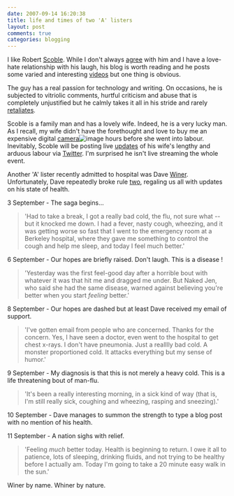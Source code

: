 ```yaml
---
date: 2007-09-14 16:20:38
title: life and times of two 'A' listers
layout: post
comments: true
categories: blogging
---
```

I like Robert [Scoble](http://scobleizer.com/). While I don't always
[agree](http://www.nbrightside.com/blog/2006/07/11/why-england-will-win-the-next-world-cup/)
with him and I have a love-hate relationship with his laugh, his blog is
worth reading and he posts some varied and interesting
[videos](http://www.podtech.net/home/category/editorial/tech/scobleshow/)
but one thing is obvious.

The guy has a real passion for technology and writing. On occasions, he
is subjected to vitriolic comments, hurtful criticism and abuse that is
completely unjustified but he calmly takes it all in his stride and
rarely
[retaliates](http://scobleizer.com/2007/08/29/wired-tired-linkbaiting-i-wish/).

Scoble is a family man and has a lovely wife. Indeed, he is a very lucky
man. As I recall, my wife didn't have the forethought and love to buy me
an expensive digital
[camera](http://www.amazon.co.uk/gp/redirect.html?ie=UTF8&location=http://www.amazon.co.uk/Canon-EOS-Digital-Camera-24-105mm/dp/B000G2O1OS?ie=UTF8&s=electronics&qid=1189755270&sr=8-2&tag=paradiso&linkCode=ur2&camp=1634&creative=6738)![image](http://www.assoc-amazon.co.uk/e/ir?t=paradiso&l=ur2&o=2)
hours before she went into labour. Inevitably, Scoble will be posting
live [updates](http://scobleizer.com/2007/09/13/babys-on-the-way/) of
his wife's lengthy and arduous labour via
[Twitter](http://twitter.com/). I'm surprised he isn't live streaming
the whole event.

Another 'A' lister recently admitted to hospital was Dave
[Winer](http://www.scripting.com/). Unfortunately, Dave repeatedly broke
rule
[two](http://www.nbrightside.com/blog/2006/06/09/7-habits-of-highly-ineffectual-bloggers/),
regaling us all with updates on his state of health.

3 September - The saga begins...

> 'Had to take a break, I got a really bad cold, the flu, not sure what
> -- but it knocked me down. I had a fever, nasty cough, wheezing, and
> it was getting worse so fast that I went to the emergency room at a
> Berkeley hospital, where they gave me something to control the cough
> and help me sleep, and today I feel much better.'

6 September - Our hopes are briefly raised. Don't laugh. This is a
disease !

> 'Yesterday was the first feel-good day after a horrible bout with
> whatever it was that hit me and dragged me under. But Naked Jen, who
> said she had the same disease, warned against believing you're better
> when you start *feeling* better.'

8 September - Our hopes are dashed but at least Dave received my email
of support.

> 'I've gotten email from people who are concerned. Thanks for the
> concern. Yes, I have seen a doctor, even went to the hospital to get
> chest x-rays. I don't have pneumonia. Just a realllly bad cold. A
> monster proportioned cold. It attacks everything but my sense of
> humor.'

9 September - My diagnosis is that this is not merely a heavy cold. This
is a life threatening bout of man-flu.

> 'It's been a really interesting morning, in a sick kind of way (that
> is, I'm still really sick, coughing and wheezing, rasping and
> sneezing).'

10 September - Dave manages to summon the strength to type a blog post
with no mention of his health.

11 September - A nation sighs with relief.

> 'Feeling *much* better today. Health is beginning to return. I owe it
> all to patience, lots of sleeping, drinking fluids, and not trying to
> be healthy before I actually am. Today I'm going to take a 20 minute
> easy walk in the sun.'

Winer by name. Whiner by nature.
